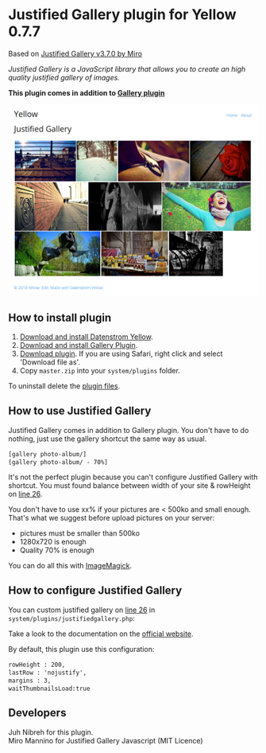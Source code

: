 Justified Gallery plugin for Yellow 0.7.7
====================
Based on [Justified Gallery v3.7.0 by Miro](https://github.com/miromannino/Justified-Gallery)

*Justified Gallery is a JavaScript library that allows you to create an high quality justified gallery of images.*

__This plugin comes in addition to [Gallery plugin](https://github.com/datenstrom/yellow-plugins/tree/master/gallery)__

<p align="center"><img src="example-screenshot.png?raw=true" alt="Screenshot"></p>

## How to install plugin

1. [Download and install Datenstrom Yellow](https://github.com/datenstrom/yellow/).
2. [Download and install Gallery Plugin](https://github.com/datenstrom/yellow-plugins/tree/master/gallery/).
3. [Download plugin](https://github.com/nibreh/yellow-plugin-justified-gallery/archive/master.zip). If you are using Safari, right click and select 'Download file as'.
4. Copy `master.zip` into your `system/plugins` folder.

To uninstall delete the [plugin files](update.ini).

## How to use Justified Gallery

Justified Gallery comes in addition to Gallery plugin. You don't have to do nothing, just use the gallery shortcut the same way as usual.

    [gallery photo-album/]
    [gallery photo-album/ - 70%]
    
It's not the perfect plugin because you can't configure Justified Gallery with shortcut. You must found balance between width of your site & rowHeight on [line 26](https://github.com/nibreh/yellow-plugin-justified-gallery/blob/718ad449ebd849e9e0b2277d72d8c3b16f9f23dd/justifiedgallery.php#L26).

You don't have to use xx% if your pictures are < 500ko and small enough. That's what we suggest before upload pictures on your server:

- pictures must be smaller than 500ko 
- 1280x720 is enough
- Quality 70% is enough

You can do all this with [ImageMagick](https://www.imagemagick.org).

## How to configure Justified Gallery

You can custom justified gallery on [line 26](https://github.com/nibreh/yellow-plugin-justified-gallery/blob/718ad449ebd849e9e0b2277d72d8c3b16f9f23dd/justifiedgallery.php#L26) in `system/plugins/justifiedgallery.php`:

Take a look to the documentation on the [official website](http://miromannino.github.io/Justified-Gallery/options-and-events/).

By default, this plugin use this configuration: 

    rowHeight : 200,
    lastRow : 'nojustify',
    margins : 3,
    waitThumbnailsLoad:true

## Developers

Juh Nibreh for this plugin.  
Miro Mannino for Justified Gallery Javascript (MIT Licence)
